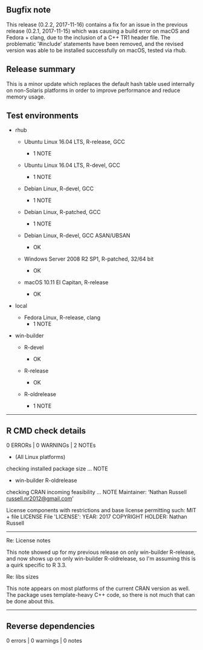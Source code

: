## Bugfix note 

This release (0.2.2, 2017-11-16) contains a fix for an issue in the previous 
release (0.2.1, 2017-11-15) which was causing a build error on macOS and 
Fedora + clang, due to the inclusion of a C++ TR1 header file. The problematic 
'#include' statements have been removed, and the revised version was able to be 
installed successfully on macOS, tested via rhub. 

## Release summary

This is a minor update which replaces the default hash table used internally 
on non-Solaris platforms in order to improve performance and reduce memory 
usage. 

## Test environments 

* rhub
    * Ubuntu Linux 16.04 LTS, R-release, GCC
        * 1 NOTE
        
    * Ubuntu Linux 16.04 LTS, R-devel, GCC
        * 1 NOTE
        
    * Debian Linux, R-devel, GCC
        * 1 NOTE
        
    * Debian Linux, R-patched, GCC
        * 1 NOTE
        
    * Debian Linux, R-devel, GCC ASAN/UBSAN
        * OK
        
    * Windows Server 2008 R2 SP1, R-patched, 32/64 bit
        * OK
        
    * macOS 10.11 El Capitan, R-release
        * OK
        
* local
    * Fedora Linux, R-release, clang
        * 1 NOTE
        
* win-builder
    * R-devel
        * OK
        
    * R-release
        * OK
        
    * R-oldrelease
        * 1 NOTE
        
----------

## R CMD check details

0 ERRORs | 0 WARNINGs | 2 NOTEs

* (All Linux platforms)

checking installed package size ... NOTE
  
* win-builder R-oldrelease
 
checking CRAN incoming feasibility ... NOTE
Maintainer: ‘Nathan Russell <russell.nr2012@gmail.com>’
  
License components with restrictions and base license permitting such:
  MIT + file LICENSE
File 'LICENSE':
  YEAR: 2017
  COPYRIGHT HOLDER: Nathan Russell
  
----------
     
Re: License notes

This note showed up for my previous release on only win-builder R-release, 
and now shows up on only win-builder R-oldrelease, so I'm assuming this is a 
quirk specific to R 3.3.

Re: libs sizes

This note appears on most platforms of the current CRAN version as well. The 
package uses template-heavy C++ code, so there is not much that can be done 
about this. 

----------

## Reverse dependencies

0 errors | 0 warnings | 0 notes

